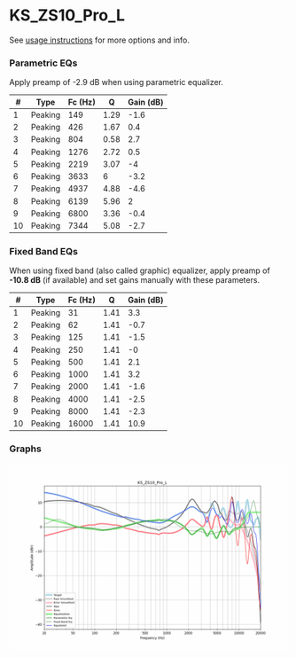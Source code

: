 # KS_ZS10_Pro_L
See [usage instructions](https://github.com/jaakkopasanen/AutoEq#usage) for more options and info.

### Parametric EQs
Apply preamp of -2.9 dB when using parametric equalizer.

|   # | Type    |   Fc (Hz) |    Q |   Gain (dB) |
|-----|---------|-----------|------|-------------|
|   1 | Peaking |       149 | 1.29 |        -1.6 |
|   2 | Peaking |       426 | 1.67 |         0.4 |
|   3 | Peaking |       804 | 0.58 |         2.7 |
|   4 | Peaking |      1276 | 2.72 |         0.5 |
|   5 | Peaking |      2219 | 3.07 |        -4   |
|   6 | Peaking |      3633 | 6    |        -3.2 |
|   7 | Peaking |      4937 | 4.88 |        -4.6 |
|   8 | Peaking |      6139 | 5.96 |         2   |
|   9 | Peaking |      6800 | 3.36 |        -0.4 |
|  10 | Peaking |      7344 | 5.08 |        -2.7 |

### Fixed Band EQs
When using fixed band (also called graphic) equalizer, apply preamp of **-10.8 dB** (if available) and set gains manually with these parameters.

|   # | Type    |   Fc (Hz) |    Q |   Gain (dB) |
|-----|---------|-----------|------|-------------|
|   1 | Peaking |        31 | 1.41 |         3.3 |
|   2 | Peaking |        62 | 1.41 |        -0.7 |
|   3 | Peaking |       125 | 1.41 |        -1.5 |
|   4 | Peaking |       250 | 1.41 |        -0   |
|   5 | Peaking |       500 | 1.41 |         2.1 |
|   6 | Peaking |      1000 | 1.41 |         3.2 |
|   7 | Peaking |      2000 | 1.41 |        -1.6 |
|   8 | Peaking |      4000 | 1.41 |        -2.5 |
|   9 | Peaking |      8000 | 1.41 |        -2.3 |
|  10 | Peaking |     16000 | 1.41 |        10.9 |

### Graphs
![](./KS_ZS10_Pro_L.png)
